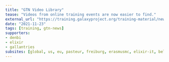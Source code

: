 ```yaml
---
title: "GTN Video Library"
tease: "Videos from online training events are now easier to find."
external_url: "https://training.galaxyproject.org/training-material/news/2021/11/23/video-library.html"
date: "2021-11-23"
tags: [training, gtn-news]
supporters:
- denbi
- elixir
- gallantries
subsites: [global, us, eu, pasteur, freiburg, erasmusmc, elixir-it, belgium, genouest]
---
```

